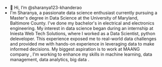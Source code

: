 - 👋 Hi, I’m @sharanya123-khanderao
- I'm Sharanya, a passionate data science enthusiast currently pursuing a Master's degree in Data Science at the University of Maryland, Baltimore County. I've done my bachelor's in electrical and electronics engineering. My interest in data science began during an internship at Iniesta Web Tech Solutions, where I worked as a Data Scientist, python deleveloper. This experience exposed me to real-world data challenges and provided me with hands-on experience in leveraging data to make informed decisions. My biggest aspiration is to work at MAANG company , I'm working to enhance my skills in machine learning, data management, data analytics, big data .

<!---
sharanya123-khanderao/sharanya123-khanderao is a ✨ special ✨ repository because its `README.md` (this file) appears on your GitHub profile.
You can click the Preview link to take a look at your changes.
--->
